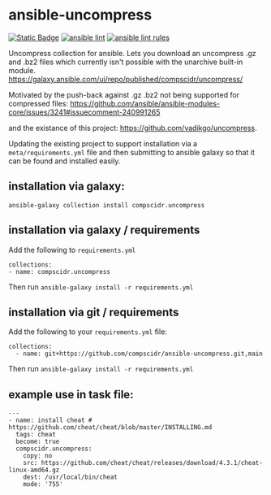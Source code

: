 # ansible-uncompress
[![Static Badge](https://img.shields.io/badge/Ansible_galaxy-Download-blue)](https://galaxy.ansible.com/ui/standalone/roles/compscidr/uncompress/)
[![ansible lint](https://github.com/compscidr/ansible-uncompress/actions/workflows/check.yml/badge.svg)](https://github.com/compscidr/ansible-uncompress/actions/workflows/check.yml)
[![ansible lint rules](https://img.shields.io/badge/Ansible--lint-rules%20table-blue.svg)](https://ansible.readthedocs.io/projects/lint/rules/)

Uncompress collection for ansible. Lets you download an uncompress .gz and .bz2 files
which currently isn't possible with the unarchive built-in module.
https://galaxy.ansible.com/ui/repo/published/compscidr/uncompress/

Motivated by the push-back against .gz .bz2 not being supported for compressed
files: https://github.com/ansible/ansible-modules-core/issues/3241#issuecomment-240991265

and the existance of this project: https://github.com/vadikgo/uncompress.

Updating the existing project to support installation via a `meta/requirements.yml`
file and then submitting to ansible galaxy so that it can be found and installed
easily.

## installation via galaxy:
`ansible-galaxy collection install compscidr.uncompress`

## installation via galaxy / requirements
Add the following to `requirements.yml`
```
collections:
- name: compscidr.uncompress
```
Then run
`ansible-galaxy install -r requirements.yml`

## installation via git / requirements
Add the following to your `requirements.yml` file:
```
collections:
  - name: git+https://github.com/compscidr/ansible-uncompress.git,main
```
Then run
`ansible-galaxy install -r requirements.yml`

## example use in task file:
```
---
- name: install cheat # https://github.com/cheat/cheat/blob/master/INSTALLING.md
  tags: cheat
  become: true
  compscidr.uncompress:
    copy: no
    src: https://github.com/cheat/cheat/releases/download/4.3.1/cheat-linux-amd64.gz
    dest: /usr/local/bin/cheat
    mode: '755'
```
